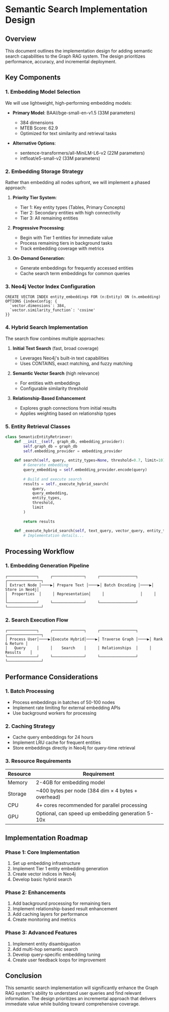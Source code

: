 # Semantic Search Implementation Design

## Overview

This document outlines the implementation design for adding semantic search capabilities to the Graph RAG system. The design prioritizes performance, accuracy, and incremental deployment.

## Key Components

### 1. Embedding Model Selection

We will use lightweight, high-performing embedding models:

- **Primary Model**: BAAI/bge-small-en-v1.5 (33M parameters)
  - 384 dimensions
  - MTEB Score: 62.9
  - Optimized for text similarity and retrieval tasks

- **Alternative Options**:
  - sentence-transformers/all-MiniLM-L6-v2 (22M parameters)
  - intfloat/e5-small-v2 (33M parameters)

### 2. Embedding Storage Strategy

Rather than embedding all nodes upfront, we will implement a phased approach:

1. **Priority Tier System**:
   - Tier 1: Key entity types (Tables, Primary Concepts)
   - Tier 2: Secondary entities with high connectivity
   - Tier 3: All remaining entities

2. **Progressive Processing**:
   - Begin with Tier 1 entities for immediate value
   - Process remaining tiers in background tasks
   - Track embedding coverage with metrics

3. **On-Demand Generation**:
   - Generate embeddings for frequently accessed entities
   - Cache search term embeddings for common queries

### 3. Neo4j Vector Index Configuration

```cypher
CREATE VECTOR INDEX entity_embeddings FOR (n:Entity) ON (n.embedding)
OPTIONS {indexConfig: {
  `vector.dimensions`: 384,
  `vector.similarity_function`: 'cosine'
}}
```

### 4. Hybrid Search Implementation

The search flow combines multiple approaches:

1. **Initial Text Search** (fast, broad coverage)
   - Leverages Neo4j's built-in text capabilities
   - Uses CONTAINS, exact matching, and fuzzy matching

2. **Semantic Vector Search** (high relevance)
   - For entities with embeddings
   - Configurable similarity threshold

3. **Relationship-Based Enhancement**
   - Explores graph connections from initial results
   - Applies weighting based on relationship types

### 5. Entity Retrieval Classes

```python
class SemanticEntityRetriever:
    def __init__(self, graph_db, embedding_provider):
        self.graph_db = graph_db
        self.embedding_provider = embedding_provider
        
    def search(self, query, entity_types=None, threshold=0.7, limit=10):
        # Generate embedding
        query_embedding = self.embedding_provider.encode(query)
        
        # Build and execute search
        results = self._execute_hybrid_search(
            query, 
            query_embedding,
            entity_types,
            threshold,
            limit
        )
        
        return results
        
    def _execute_hybrid_search(self, text_query, vector_query, entity_types, threshold, limit):
        # Implementation details...
```

## Processing Workflow

### 1. Embedding Generation Pipeline

```
┌─────────────┐     ┌──────────────┐     ┌────────────────┐     ┌───────────────┐
│ Extract Node │────▶│ Prepare Text │────▶│ Batch Encoding │────▶│ Store in Neo4j│
│  Properties  │     │ Representation│     │                │     │               │
└─────────────┘     └──────────────┘     └────────────────┘     └───────────────┘
```

### 2. Search Execution Flow

```
┌─────────────┐     ┌──────────────┐     ┌────────────────┐     ┌───────────────┐
│ Process User│────▶│Execute Hybrid│────▶│ Traverse Graph │────▶│ Rank & Return │
│   Query     │     │    Search    │     │ Relationships  │     │    Results    │
└─────────────┘     └──────────────┘     └────────────────┘     └───────────────┘
```

## Performance Considerations

### 1. Batch Processing

- Process embeddings in batches of 50-100 nodes
- Implement rate limiting for external embedding APIs
- Use background workers for processing

### 2. Caching Strategy

- Cache query embeddings for 24 hours
- Implement LRU cache for frequent entities
- Store embeddings directly in Neo4j for query-time retrieval

### 3. Resource Requirements

| Resource | Requirement |
|----------|-------------|
| Memory   | 2-4GB for embedding model |
| Storage  | ~400 bytes per node (384 dim × 4 bytes + overhead) |
| CPU      | 4+ cores recommended for parallel processing |
| GPU      | Optional, can speed up embedding generation 5-10x |

## Implementation Roadmap

### Phase 1: Core Implementation

1. Set up embedding infrastructure
2. Implement Tier 1 entity embedding generation
3. Create vector indices in Neo4j
4. Develop basic hybrid search

### Phase 2: Enhancements

1. Add background processing for remaining tiers
2. Implement relationship-based result enhancement
3. Add caching layers for performance
4. Create monitoring and metrics

### Phase 3: Advanced Features

1. Implement entity disambiguation
2. Add multi-hop semantic search
3. Develop query-specific embedding tuning
4. Create user feedback loops for improvement

## Conclusion

This semantic search implementation will significantly enhance the Graph RAG system's ability to understand user queries and find relevant information. The design prioritizes an incremental approach that delivers immediate value while building toward comprehensive coverage.